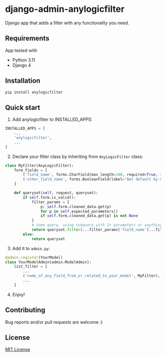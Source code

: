 # django-admin-anylogicfilter
Django app that adds a filter with any functionality you need.
## Requirements
App tested with
* Python 3.11
* Django 4
## Installation
```Bash
pip install anylogicfilter
```
## Quick start
1. Add anylogicfilter to INSTALLED_APPS:
```Python
INSTALLED_APPS = [
    ...
    'anylogicfilter',
    ...
]
```
2. Declare your filter class by inheriting from ```AnyLogicFilter``` class:
```Python
class MyFilter(AnyLogicFilter):
    form_fields = [
        ('field_name', forms.CharField(max_length=100, required=True, initial='')),
        ('other_field_name', forms.BooleanField(label='Not default by-name label', required=False, initial='')),
    ]

    def queryset(self, request, queryset):
        if self.form.is_valid():
            filter_params = {
                p: self.form.cleaned_data.get(p)
                for p in self.expected_parameters()
                if self.form.cleaned_data.get(p) is not None
            }
            # some query, using subquery with 2+ parameters or anything else you need
            return queryset.filter(...filter_params['field_name']...filter_params['other_field_name']...)
        else:
            return queryset
```
3. Add it to ```admin.py```:
```Python
@admin.register(YourModel)
class YourModelAdmin(admin.ModelAdmin):
    list_filter = [
        ...
        ('name_of_any_field_from_or_related_to_your_model', MyFilter),
        ...
    ]
```
4. Enjoy!
## Contributing
Bug reports and/or pull requests are welcome :)
## License
[MIT License](LICENSE)
